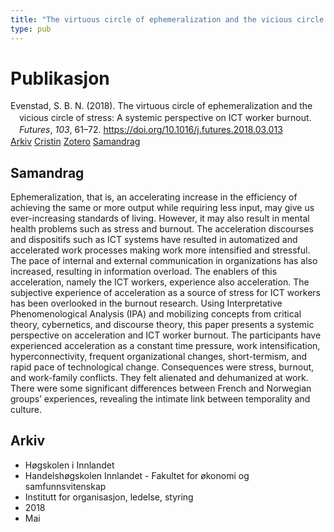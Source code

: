 ```yaml
---
title: "The virtuous circle of ephemeralization and the vicious circle of stress: A systemic perspective on ICT worker burnout"
type: pub
---
```

<h1>Publikasjon</h1>
<article id="csl-bib-container-T642IV9E" class="csl-bib-container">
  <div class="csl-bib-body" style="line-height: 1.35; padding-left: 1em; text-indent:-1em;">
  <div class="csl-entry">Evenstad, S. B. N. (2018). The virtuous circle of ephemeralization and the vicious circle of stress: A systemic perspective on ICT worker burnout. <i>Futures</i>, <i>103</i>, 61&#x2013;72. <a href="https://doi.org/10.1016/j.futures.2018.03.013">https://doi.org/10.1016/j.futures.2018.03.013</a></div>
</div>
  <div class="csl-bib-buttons">
    <a href="#taxonomy-article-T642IV9E" class="csl-bib-button">Arkiv</a>
    <a href="https://app.cristin.no/results/show.jsf?id=1587320" alt="Cristin URL" class="csl-bib-button">Cristin</a>
    <a href="http://zotero.org/groups/5022929/items/T642IV9E" alt="Zotero URL" class="csl-bib-button">Zotero</a>
    <a href="#abstract-article-T642IV9E" class="csl-bib-button">Samandrag</a>
  </div>
  <div id="csl-bib-meta-container-T642IV9E"></div>
</article>
<div id="csl-bib-meta-T642IV9E" class="csl-bib-meta">
  <article id="abstract-article-T642IV9E" class="abstract-article">
    <h1>Samandrag</h1>
    Ephemeralization, that is, an accelerating increase in the efficiency of achieving the same or more output while requiring less input, may give us ever-increasing standards of living. However, it may also result in mental health problems such as stress and burnout. The acceleration discourses and dispositifs such as ICT systems have resulted in automatized and accelerated work processes making work more intensified and stressful. The pace of internal and external communication in organizations has also increased, resulting in information overload. The enablers of this acceleration, namely the ICT workers, experience also acceleration. The subjective experience of acceleration as a source of stress for ICT workers has been overlooked in the burnout research. Using Interpretative Phenomenological Analysis (IPA) and mobilizing concepts from critical theory, cybernetics, and discourse theory, this paper presents a systemic perspective on acceleration and ICT worker burnout. The participants have experienced acceleration as a constant time pressure, work intensification, hyperconnectivity, frequent organizational changes, short-termism, and rapid pace of technological change. Consequences were stress, burnout, and work-family conflicts. They felt alienated and dehumanized at work. There were some significant differences between French and Norwegian groups’ experiences, revealing the intimate link between temporality and culture.
  </article>
  <article id="taxonomy-article-T642IV9E" class="taxonomy-article">
    <h1>Arkiv</h1>
    <ul>
      <li>Høgskolen i Innlandet</li>
      <li>Handelshøgskolen Innlandet - Fakultet for økonomi og samfunnsvitenskap</li>
      <li>Institutt for organisasjon, ledelse, styring</li>
      <li>2018</li>
      <li>Mai</li>
    </ul>
  </article>
</div>

